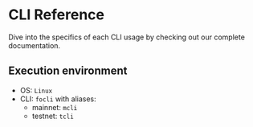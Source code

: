 # CLI Reference

Dive into the specifics of each CLI usage by checking out our complete documentation.

## Execution environment

- OS: `Linux`
- CLI: `focli` with aliases:
  - mainnet: `mcli`
  - testnet: `tcli`